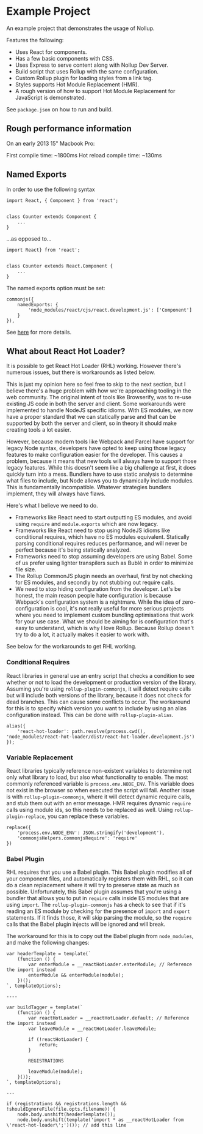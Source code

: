 # Example Project

An example project that demonstrates the usage of Nollup.

Features the following:

* Uses React for components.
* Has a few basic components with CSS.
* Uses Express to serve content along with Nollup Dev Server.
* Build script that uses Rollup with the same configuration.
* Custom Rollup plugin for loading styles from a link tag.
* Styles supports Hot Module Replacement (HMR).
* A rough version of how to support Hot Module Replacement for JavaScript is demonstrated.

See ```package.json``` on how to run and build.

## Rough performance information

On an early 2013 15" Macbook Pro:

First compile time: ~1800ms
Hot reload compile time: ~130ms

## Named Exports

In order to use the following syntax 

```
import React, { Component } from 'react';


class Counter extends Component {
    ...
}
```

...as opposed to...

```
import React} from 'react';


class Counter extends React.Component {
    ...
}
```

The named exports option must be set:

```
commonjs({
    namedExports: {
        'node_modules/react/cjs/react.development.js': ['Component']
    }
}),
```

See [here](https://github.com/rollup/rollup-plugin-commonjs#custom-named-exports) for more details.

## What about React Hot Loader?

It is possible to get React Hot Loader (RHL) working. However there's numerous issues, but there is workarounds as listed below.

This is just my opinion here so feel free to skip to the next section, but I believe there's a huge problem with how we're 
approaching tooling in the web community. The original intent of tools like Browserify, was to re-use existing JS code
in both the server and client. Some workarounds were implemented to handle NodeJS specific idioms. With ES modules, we now
have a proper standard that we can statically parse and that can be supported by both the server and client, so in theory it should make
creating tools a lot easier. 

However, because modern tools like Webpack and Parcel have support for legacy Node syntax, developers have opted to keep 
using those legacy features to make configuration easier for the developer. This causes a problem, because it means that new 
tools will always have to support those legacy features. While this doesn't seem like a big challenge at first, it does quickly
turn into a mess. Bundlers have to use static analysis to determine what files to include, but Node allows you to dynamically
include modules. This is fundamentally incompatible. Whatever strategies bundlers implement, they will always have flaws. 

Here's what I believe we need to do.

* Frameworks like React need to start outputting ES modules, and avoid using ```require``` and ```module.exports``` which are now legacy.
* Frameworks like React need to stop using NodeJS idioms like conditional requires, which have no ES modules equivalent. Statically parsing conditional requires reduces performance, and will never be perfect because it's being statically analyzed. 
* Frameworks need to stop assuming developers are using Babel. Some of us prefer using lighter transpilers such as Bublé in order to minimize file size.
* The Rollup CommonJS plugin needs an overhaul, first by not checking for ES modules, and secondly by not stubbing out require calls. 
* We need to stop hiding configuration from the developer. Let's be honest, the main reason people hate configuration is because Webpack's configuration system is a nightmare. While the idea of zero-configuration is cool, it's not really useful for more serious projects where you need to implement custom bundling optimisations that work for your use case. What we should be aiming for is configuration that's easy to understand, which is why I love Rollup. Because Rollup doesn't try to do a lot, it actually makes it easier to work with.

See below for the workarounds to get RHL working.

### Conditional Requires

React libraries in general use an entry script that checks a condition to see whether or not to load the development
or production version of the library. Assuming you're using ```rollup-plugin-commonjs```, it will detect require calls
but will include both versions of the library, because it does not check for dead branches. This can cause some conflicts to occur. 
The workaround for this is to specify which version you want to include by using an alias configuration instead.
This can be done with ```rollup-plugin-alias```.


    alias({
        'react-hot-loader': path.resolve(process.cwd(), 'node_modules/react-hot-loader/dist/react-hot-loader.development.js')
    });   

### Variable Replacement

React libraries typically reference non-existent variables to determine not only what library to load, but also what
functionality to enable. The most commonly referenced variable is ```process.env.NODE_ENV```. This variable does not
exist in the browser so when executed the script will fail. Another issue is with ```rollup-plugin-commonjs```, where
it will detect dynamic require calls, and stub them out with an error message. HMR requires dynamic ```require``` calls using
module ids, so this needs to be replaced as well. Using ```rollup-plugin-replace```, you can replace these variables.

    replace({
        'process.env.NODE_ENV': JSON.stringify('development'),
        'commonjsHelpers.commonjsRequire': 'require'
    })

### Babel Plugin

RHL requires that you use a Babel plugin. This Babel plugin modifies all of your component files, and automatically
registers them with RHL, so it can do a clean replacement where it will try to preserve state as much as possible.
Unfortunately, this Babel plugin assumes that you're using a bundler that allows you to put in ```require``` calls
inside ES modules that are using ```import```. The ```rollup-plugin-commonjs``` has a check to see that if it's reading
an ES module by checking for the presence of ```import``` and ```export``` statements. If it finds those, it will
skip parsing the module, so the ```require``` calls that the Babel plugin injects will be ignored and will break.

The workaround for this is to copy out the Babel plugin from ```node_modules```, and make the following changes:

    var headerTemplate = template(`
        (function () {
            var enterModule = __reactHotLoader.enterModule; // Reference the import instead
            enterModule && enterModule(module);
        })();
    `, templateOptions);
    
    ----
    
    var buildTagger = template(`
        (function () {
            var reactHotLoader = __reactHotLoader.default; // Reference the import instead
            var leaveModule = __reactHotLoader.leaveModule;
    
            if (!reactHotLoader) {
                return;
            }
    
            REGISTRATIONS
    
            leaveModule(module);
        }());
    `, templateOptions);
    
    ---
    
    if (registrations && registrations.length && !shouldIgnoreFile(file.opts.filename)) {
        node.body.unshift(headerTemplate());
        node.body.unshift(template('import * as __reactHotLoader from \'react-hot-loader\';')()); // add this line
